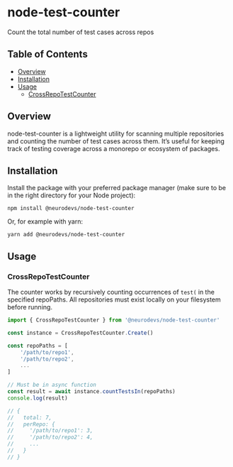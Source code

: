 # node-test-counter
Count the total number of test cases across repos

## Table of Contents
- [Overview](#overview)
- [Installation](#installation)
- [Usage](#usage)
  - [CrossRepoTestCounter](#crossrepotestcounter)

## Overview

node-test-counter is a lightweight utility for scanning multiple repositories and counting the number of test cases across them. It’s useful for keeping track of testing coverage across a monorepo or ecosystem of packages.

## Installation

Install the package with your preferred package manager (make sure to be in the right directory for your Node project):

`npm install @neurodevs/node-test-counter` 

Or, for example with yarn:

`yarn add @neurodevs/node-test-counter`

## Usage

### CrossRepoTestCounter

The counter works by recursively counting occurrences of `test(` in the specified repoPaths. All repositories must exist locally on your filesystem before running.

```typescript
import { CrossRepoTestCounter } from '@neurodevs/node-test-counter'

const instance = CrossRepoTestCounter.Create()

const repoPaths = [
    '/path/to/repo1',
    '/path/to/repo2',
    ...
]

// Must be in async function
const result = await instance.countTestsIn(repoPaths)
console.log(result)

// {
//   total: 7,
//   perRepo: {
//     '/path/to/repo1': 3,
//     '/path/to/repo2': 4,
//     ...
//   }
// }
```
